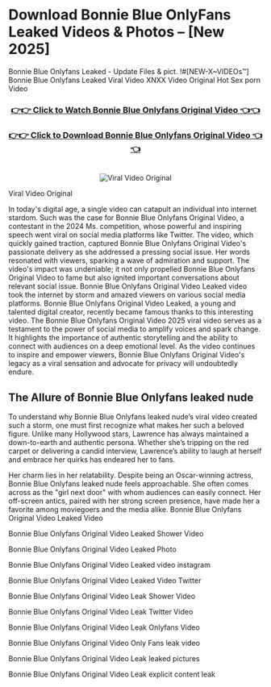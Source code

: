 # Download Bonnie Blue OnlyFans Leaked Videos & Photos – [New 2025]

Bonnie Blue Onlyfans Leaked - Update Files & pict. !#[NEW-X~VIDEOs™] Bonnie Blue Onlyfans Leaked Viral Video XNXX Video Original Hot Sex porn Video
<br>
<div align="center">
<h3><a href="https://links2leaks.com?utm_source=bonnieblue&utm_medium=gitlong" rel="nofollow">👉👉 Click to Watch Bonnie Blue Onlyfans Original Video 👈👈</a></h3>
<h3><a href="https://links2leaks.com?utm_source=bonnieblue&utm_medium=gitlong" rel="nofollow">👉👉 Click to Download Bonnie Blue Onlyfans Original Video 👈👈</a></h3>
<br>
<a href="https://links2leaks.com?utm_source=bonnieblue&utm_medium=gitlong" rel="nofollow"><img src="https://i.ibb.co/Gkj2r4b/banner.png" alt="Viral Video Original" style="max-width: 100%; display: inline-block;" data-target="animated-image.originalImage"></a>
</div>

Viral Video Original

In today's digital age, a single video can catapult an individual into internet stardom. Such was the case for Bonnie Blue Onlyfans Original Video, a contestant in the 2024 Ms. competition, whose powerful and inspiring speech went viral on social media platforms like Twitter.
The video, which quickly gained traction, captured Bonnie Blue Onlyfans Original Video's passionate delivery as she addressed a pressing social issue. Her words resonated with viewers, sparking a wave of admiration and support. The video's impact was undeniable; it not only propelled Bonnie Blue Onlyfans Original Video to fame but also ignited important conversations about relevant social issue.
Bonnie Blue Onlyfans Original Video Leaked video took the internet by storm and amazed viewers on various social media platforms. Bonnie Blue Onlyfans Original Video Leaked, a young and talented digital creator, recently became famous thanks to this interesting video.
The Bonnie Blue Onlyfans Original Video 2025 viral video serves as a testament to the power of social media to amplify voices and spark change. It highlights the importance of authentic storytelling and the ability to connect with audiences on a deep emotional level. As the video continues to inspire and empower viewers, Bonnie Blue Onlyfans Original Video's legacy as a viral sensation and advocate for privacy will undoubtedly endure.

<h2>The Allure of Bonnie Blue Onlyfans leaked nude</h2>


To understand why Bonnie Blue Onlyfans leaked nude’s viral video created such a storm, one must first recognize what makes her such a beloved figure. Unlike many Hollywood stars, Lawrence has always maintained a down-to-earth and authentic persona. Whether she’s tripping on the red carpet or delivering a candid interview, Lawrence’s ability to laugh at herself and embrace her quirks has endeared her to fans.

Her charm lies in her relatability. Despite being an Oscar-winning actress, Bonnie Blue Onlyfans leaked nude feels approachable. She often comes across as the "girl next door" with whom audiences can easily connect. Her off-screen antics, paired with her strong screen presence, have made her a favorite among moviegoers and the media alike.
Bonnie Blue Onlyfans Original Video Leaked Video

Bonnie Blue Onlyfans Original Video Leaked Shower Video

Bonnie Blue Onlyfans Original Video Leaked Photo

Bonnie Blue Onlyfans Original Video Leaked video instagram

Bonnie Blue Onlyfans Original Video Leaked Video Twitter

Bonnie Blue Onlyfans Original Video Leak Shower Video

Bonnie Blue Onlyfans Original Video Leak Twitter Video

Bonnie Blue Onlyfans Original Video Leak Onlyfans Video

Bonnie Blue Onlyfans Original Video Only Fans leak video

Bonnie Blue Onlyfans Original Video Leak leaked pictures

Bonnie Blue Onlyfans Original Video Leak explicit content leak